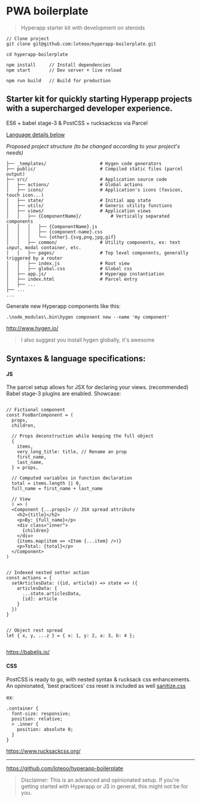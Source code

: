 # PWA boilerplate
> Hyperapp starter kit with development on steroids

```
// Clone project
git clone git@github.com:loteoo/hyperapp-boilerplate.git

cd hyperapp-boilerplate

npm install     // Install dependencies
npm start       // Dev server + live reload
```

```
npm run build   // Build for production
```



## Starter kit for quickly starting Hyperapp projects with a supercharged developer experience.

ES6 + babel stage-3 & PostCSS + rucksackcss via Parcel

[Language details below](https://github.com/loteoo/hyperapp-boilerplate#syntaxes--language-specifications)



*Proposed project structure (to be changed according to your project's needs)*

```
├── _templates/                    # Hygen code generators
├── public/                        # Compiled static files (parcel output)
├── src/                           # Application source code
│   ├── actions/                   # Global actions
│   ├── icons/                     # Application's icons (favicon, touch icon...)
│   ├── state/                     # Initial app state
│   ├── utils/                     # Generic utility functions
│   ├── views/                     # Application views
│   │   ├── {ComponentName}/           # Vertically separated components
│   │   │   ├── {ComponentName}.js
│   │   │   ├── {component-name}.css
│   │   │   └── {other}.{svg,png,jpg,gif}
│   │   ├── common/                # Utility components, ex: text input, modal container, etc.
│   │   ├── pages/                 # Top level components, generally triggered by a router
│   │   ├── index.js               # Root view
│   │   ├── global.css             # Global css
│   ├── app.js/                    # Hyperapp instantiation
│   ├── index.html                 # Parcel entry
│   ├── ...
├── ...
...
```





Generate new Hyperapp components like this:
```
.\node_modules\.bin\hygen component new --name 'my component'
```
http://www.hygen.io/

> I also suggest you install hygen globally, it's awesome




## Syntaxes & language specifications:

#### JS 
The parcel setup allows for JSX for declaring your views. (recommended)
Babel stage-3 plugins are enabled.
Showcase:
```

// Fictional component
const FooBarComponent = (
  props,
  children,

  // Props deconstruction while keeping the full object
  {
    items,
    very_long_title: title, // Rename an prop
    first_name,
    last_name,
  } = props,

  // Computed variables in function declaration
  total = items.length || 0,
  full_name = first_name + last_name

  // View
  ) => (
  <Component {...props}> // JSX spread attribute
    <h2>{title}</h2>
    <p>By: {full_name}</p>
    <div class="inner">
      {children}
    </div>
    {items.map(item => <Item {...item} />)}
    <p>Total: {total}</p>
  </Component>
)


// Indexed nested setter action
const actions = {
  setArticlesData: ({id, article}) => state => ({
    articlesData: {
      ...state.articlesData,
      [id]: article
    }
  })
}


// Object rest spread
let { x, y, ...z } = { x: 1, y: 2, a: 3, b: 4 };


```
https://babeljs.io/




#### CSS 
PostCSS is ready to go, with nested syntax & rucksack css enhancements.
An opinionated, 'best practices' css reset is included as well [sanitize.css](https://github.com/csstools/sanitize.css)

ex:
```
.container {
  font-size: responsive;
  position: relative;
  > .inner {
    position: absolute 0;
  }
}
```
https://www.rucksackcss.org/



---


https://github.com/loteoo/hyperapp-boilerplate


> Disclaimer:
This is an advanced and opinionated setup. 
If you're getting started with Hyperapp or JS in general, this might not be for you.

